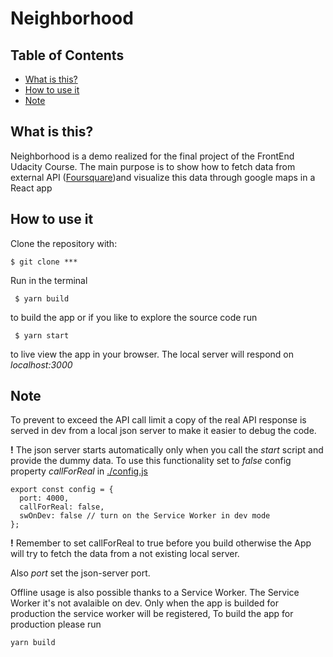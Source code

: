 # Neighborhood

## Table of Contents

- [What is this?](<What\ is\ this?>)
- [How to use it](<How\ to\ use\ it>)
- [Note](Note)

## What is this?

Neighborhood is a demo realized for the final project of the FrontEnd Udacity Course. The main purpose is to show how to fetch data from external API ([Foursquare](http:foursquare.com))and visualize this data through google maps in a React app


## How to use it

Clone the repository with:

```
$ git clone ***
```

Run in the terminal

```
 $ yarn build
```

to build the app or if you like to explore the source code run

```
 $ yarn start
```

to live view the app in your browser.
The local server will respond on _localhost:3000_

## Note

To prevent to exceed the API call limit a copy of the real API response is served in dev from a local json server to make it easier to debug the code.

**!**  The json server starts automatically only when you call the _start_ script and provide the dummy data. To use this functionality set to _false_  config property  _callForReal_ in [./config.js](./config.js)

```
export const config = {
  port: 4000,
  callForReal: false,
  swOnDev: false // turn on the Service Worker in dev mode
};

```


**!** Remember to set callForReal to true before you build otherwise the App will try to fetch the data from a not existing local server.

Also _port_ set the json-server port.

Offline usage is also possible thanks to a Service Worker. The Service Worker it's not avalaible on dev. Only when the app is builded for production the service worker will be registered,
To build the app for production please run

```
yarn build

```
 
